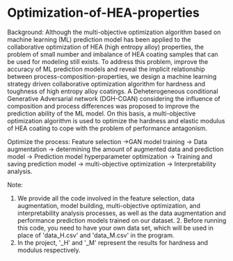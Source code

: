 # Optimization-of-HEA-properties

Background:
Although the multi-objective optimization algorithm based on machine learning (ML) prediction model has been applied to the collaborative optimization of HEA (high entropy alloy) properties, the problem of small number and imbalance of HEA coating samples that can be used for modeling still exists. To address this problem, improve the accuracy of ML prediction models and reveal the implicit relationship between process-composition-properties, we design a machine learning strategy driven collaborative optimization algorithm for hardness and toughness of high entropy alloy coatings. A Deheterogeneous conditional Generative Adversarial network (DGH-CGAN) considering the influence of composition and process differences was proposed to improve the prediction ability of the ML model. On this basis, a multi-objective optimization algorithm is used to optimize the hardness and elastic modulus of HEA coating to cope with the problem of performance antagonism.


Optimize the process:
Feature selection →GAN model training → Data augmentation → determining the amount of augmented data and prediction model → Prediction model hyperparameter optimization → Training and saving prediction model → multi-objective optimization → Interpretability analysis.


Note:
1. We provide all the code involved in the feature selection, data augmentation, model building, multi-objective optimization, and interpretability analysis processes, as well as the data augmentation and performance prediction models trained on our dataset. 2. Before running this code, you need to have your own data set, which will be used in place of 'data_H.csv' and 'data_M.csv' in the program.
2. In the project, '_H' and '_M' represent the results for hardness and modulus respectively.
